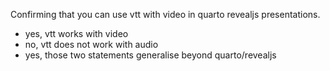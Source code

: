 Confirming that you can use vtt with video in quarto revealjs presentations.

- yes, vtt works with video
- no, vtt does not work with audio
- yes, those two statements generalise beyond quarto/revealjs
